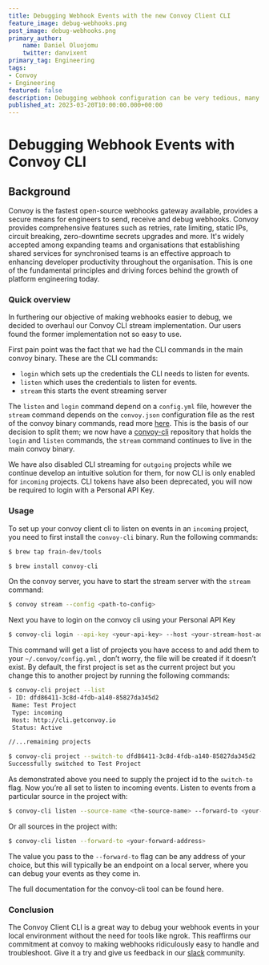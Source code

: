 ```yaml
---
title: Debugging Webhook Events with the new Convoy Client CLI
feature_image: debug-webhooks.png
post_image: debug-webhooks.png
primary_author:
    name: Daniel Oluojomu
    twitter: danvixent
primary_tag: Engineering
tags:
- Convoy
- Engineering
featured: false
description: Debugging webhook configuration can be very tedious, many times you are required plumb together multiple tools to get it to work end to end. In this article, we explain how the new Convoy Client CLI tool works.
published_at: 2023-03-20T10:00:00.000+00:00
---
```



# Debugging Webhook Events with Convoy CLI

## Background

Convoy is the fastest open-source webhooks gateway available, provides a secure means for engineers to send, receive and debug webhooks. Convoy provides comprehensive features such as retries, rate limiting, static IPs, circuit breaking, zero-downtime secrets upgrades and more. It's widely accepted among expanding teams and organisations that establishing shared services for synchronised teams is an effective approach to enhancing developer productivity throughout the organisation. This is one of the fundamental principles and driving forces behind the growth of platform engineering today.

### Quick overview

In furthering our objective of making webhooks easier to debug, we decided to overhaul our Convoy CLI stream implementation. Our users found the former implementation not so easy to use.

First pain point was the fact that we had the CLI commands in the main convoy binary. These are the CLI commands:

- `login` which sets up the credentials the  CLI needs to listen for events.
- `listen` which uses the credentials to listen for events.
- `stream` this starts the event streaming server

The `listen` and `login` command depend on a `config.yml` file, however the `stream` command depends on the `convoy.json` configuration file as the rest of the convoy binary commands, read more [here](https://getconvoy.io/docs/cli). This is the basis of our decision to split them; we now have a [convoy-cli](https://github.com/frain-dev/convoy-cli) repository that holds the `login` and `listen` commands, the `stream` command continues to live in the main convoy binary.

We have also disabled CLI streaming for `outgoing` projects while we continue develop an intuitive solution for them, for now CLI is only enabled for `incoming` projects. CLI tokens have also been deprecated, you will now be required to login with a Personal API Key.

### Usage

To set up your convoy client cli to listen on events in an `incoming` project, you need to first install the `convoy-cli` binary. Run the following commands:

```bash
$ brew tap frain-dev/tools

$ brew install convoy-cli
```

On the convoy server, you have to start the stream server with the `stream` command:

```bash
$ convoy stream --config <path-to-config>
```

Next you have to login on the convoy cli using your Personal API Key

```bash
$ convoy-cli login --api-key <your-api-key> --host <your-stream-host-address>
```

This command will get a list of projects you have access to and add them to your `~/.convoy/config.yml` , don’t worry, the file will be created if it doesn’t exist. By default, the first project is set as the current project but you change this to another project by running the following commands:

```bash
$ convoy-cli project --list
- ID: dfd86411-3c8d-4fdb-a140-85827da345d2
 Name: Test Project
 Type: incoming
 Host: http://cli.getconvoy.io
 Status: Active

//...remaining projects

$ convoy-cli project --switch-to dfd86411-3c8d-4fdb-a140-85827da345d2
Successfully switched to Test Project
```

As demonstrated above you need to supply the project id to the `switch-to` flag. Now you’re all set to listen to incoming events. Listen to events from a particular source in the project with:

```bash
$ convoy-cli listen --source-name <the-source-name> --forward-to <your-forward-address>
```

Or all sources in the project with:

```bash
$ convoy-cli listen --forward-to <your-forward-address>
```

The value you pass to the `--forward-to` flag can be any address of your choice, but this will typically be an endpoint on a local server, where you can debug your events as they come in.

The full documentation for the convoy-cli tool can be found here.

### Conclusion

The Convoy Client CLI is a great way to debug your webhook events in your local environment without the need for tools like ngrok. This reaffirms our commitment at convoy to making webhooks ridiculously easy to handle and troubleshoot. Give it a try and give us feedback in our [slack](https://join.slack.com/t/convoy-community/shared_invite/zt-xiuuoj0m-yPp~ylfYMCV9s038QL0IUQ) community.